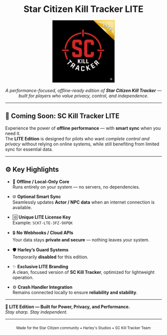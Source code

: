 <h1 align="center">Star Citizen Kill Tracker LITE</h1>

<p align="center">
  <img src="https://github.com/HarleyTG-O/sckilltrac-lite/blob/main/SCKillTrac-LITE.png?raw=true" alt="SC Kill Tracker LITE Logo" width="200"/>
</p>

<p align="center">
  <i>A performance-focused, offline-ready edition of <b>Star Citizen Kill Tracker</b> — built for players who value privacy, control, and independence.</i>
</p>

---

## 🚀 Coming Soon: SC Kill Tracker LITE

Experience the power of **offline performance** — with **smart sync** when you need it.  
The **LITE Edition** is designed for pilots who want *complete control and privacy* without relying on online systems, while still benefiting from limited sync for essential data.

---

## ⚙️ Key Highlights

- 💾 **Offline / Local-Only Core**  
  Runs entirely on your system — no servers, no dependencies.

- 🌐 **Optional Smart Sync**  
  Seamlessly updates **Actor / NPC data** when an internet connection is available.

- 🆔 **Unique LITE License Key**  
  Example: `SCKT-LTE-3FZ-9XPQK`

- 🔒 **No Webhooks / Cloud APIs**  
  Your data stays **private and secure** — nothing leaves your system.

- 🛡️ **Harley’s Guard Systems**  
  Temporarily **disabled** for this edition.

- ✨ **Exclusive LITE Branding**  
  A clean, focused version of **SC Kill Tracker**, optimized for lightweight operation.

- ⚙️ **Crash Handler Integration**  
  Remains connected locally to ensure **reliability and stability**.

---

**🎯 LITE Edition — Built for Power, Privacy, and Performance.**  
*Stay sharp. Stay independent.*

---

<p align="center">
  <sub>Made for the Star Citizen community • Harley's Studios • SC Kill Tracker Team</sub>
</p>
